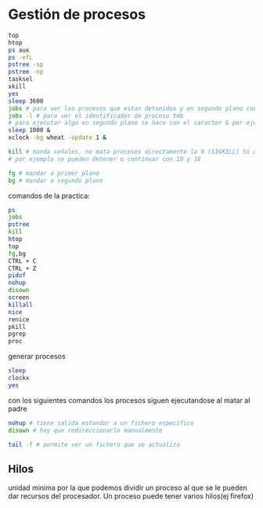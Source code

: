 # Gestión de procesos
```bash
top
htop
ps aux
ps -efL
pstree -sp
pstree -np
tasksel
xkill
yes
sleep 3600
jobs # para ver los procesos que estan detenidos y en segundo plano con CTRL + Z
jobs -l # para ver el identificador de proceso tmb
# para ejecutar algo en segundo plano se hace con el caracter & por ejemplo
sleep 1000 &
xclock -bg wheat -update 1 &

kill # manda señales, no mata procesos directamente la 9 (SIGKILL) Si mata
# por ejemplo se pueden detener o continuar con 19 y 18

fg # mandar a primer plano
bg # mandar a segundo plano
```

comandos de la practica:
```bash
ps
jobs
pstree
kill
htop
top
fg,bg
CTRL + C
CTRL + Z
pidof
nohup
disown
screen
killall
nice
renice
pkill
pgrep
proc
```
generar procesos
```bash
sleep
clockx
yes
```
con los siguientes comandos los procesos siguen ejecutandose al matar al padre
```bash
nohup # tiene salida estandar a un fichero especifico
disown # hay que redireccionarlo manualmente

tail -f # permite ver un fichero que se actualiza
```

## Hilos
unidad minima por la que podemos dividir un proceso al que se le pueden dar recursos del procesador. Un proceso puede tener varios hilos(ej firefox)
